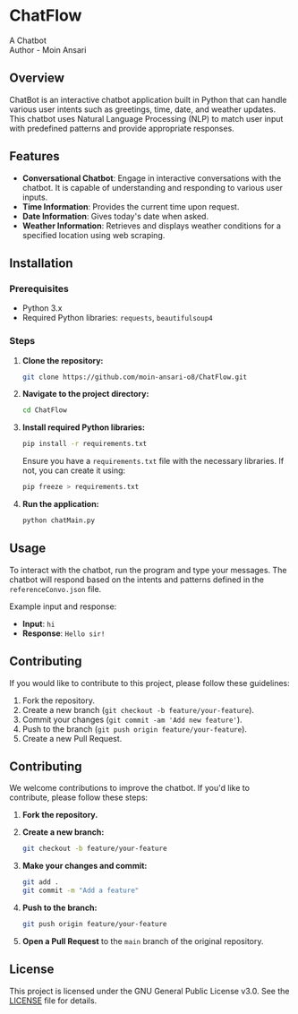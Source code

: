 # ChatFlow
A Chatbot
<br>Author - Moin Ansari

## Overview

ChatBot is an interactive chatbot application built in Python that can handle various user intents such as greetings, time, date, and weather updates. This chatbot uses Natural Language Processing (NLP) to match user input with predefined patterns and provide appropriate responses. 

## Features

- **Conversational Chatbot**: Engage in interactive conversations with the chatbot. It is capable of understanding and responding to various user inputs.
- **Time Information**: Provides the current time upon request.
- **Date Information**: Gives today's date when asked.
- **Weather Information**: Retrieves and displays weather conditions for a specified location using web scraping.

## Installation

### Prerequisites

- Python 3.x
- Required Python libraries: `requests`, `beautifulsoup4`

### Steps

1. **Clone the repository:**

    ```bash
    git clone https://github.com/moin-ansari-o8/ChatFlow.git
    ```

2. **Navigate to the project directory:**

    ```bash
    cd ChatFlow
    ```

3. **Install required Python libraries:**

    ```bash
    pip install -r requirements.txt
    ```

   Ensure you have a `requirements.txt` file with the necessary libraries. If not, you can create it using:

    ```bash
    pip freeze > requirements.txt
    ```
4. **Run the application:**

    ```bash
    python chatMain.py
    ```
    
## Usage

To interact with the chatbot, run the program and type your messages. The chatbot will respond based on the intents and patterns defined in the `referenceConvo.json` file.

Example input and response:

- **Input**: `hi`
- **Response**: `Hello sir!`

## Contributing

If you would like to contribute to this project, please follow these guidelines:

1. Fork the repository.
2. Create a new branch (`git checkout -b feature/your-feature`).
3. Commit your changes (`git commit -am 'Add new feature'`).
4. Push to the branch (`git push origin feature/your-feature`).
5. Create a new Pull Request.
## Contributing

We welcome contributions to improve the chatbot. If you'd like to contribute, please follow these steps:

1. **Fork the repository.**
2. **Create a new branch:**

    ```bash
    git checkout -b feature/your-feature
    ```

3. **Make your changes and commit:**

    ```bash
    git add .
    git commit -m "Add a feature"
    ```

4. **Push to the branch:**

    ```bash
    git push origin feature/your-feature
    ```

5. **Open a Pull Request** to the `main` branch of the original repository.

## License

This project is licensed under the GNU General Public License v3.0. See the [LICENSE](LICENSE) file for details.

